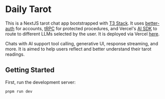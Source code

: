 # Daily Tarot 

This is a NextJS tarot chat app bootstrapped with [T3 Stack](https://create.t3.gg/). It uses [better-auth](https://www.better-auth.com/) for accounts, [tRPC](https://trpc.io/) for protected procedures, and Vercel's [AI SDK](https://ai-sdk.dev/docs/introduction) to route to different LLMs selected by the user. It is deployed via Vercel [here](https://t3-chat-app-ho6w.vercel.app/).

Chats with AI support tool calling, generative UI, response streaming, and more. It is aimed to help users reflect and better understand their tarot readings. 

## Getting Started

First, run the development server:

```bash
pnpm run dev
```
